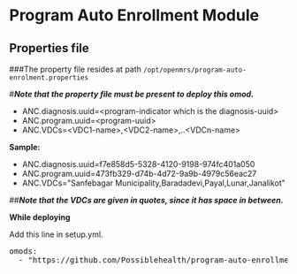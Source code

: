 Program Auto Enrollment Module
==============================

Properties file
---------------

###The property file resides at path `/opt/openmrs/program-auto-enrolment.properties`

#***Note that the property file must be present to deploy this omod.***

- ANC.diagnosis.uuid=\<program-indicator which is the diagnosis-uuid>
- ANC.program.uuid=\<program-uuid>
- ANC.VDCs=\<VDC1-name>,\<VDC2-name>,..\<VDCn-name>

**Sample:**

- ANC.diagnosis.uuid=f7e858d5-5328-4120-9198-974fc401a050
- ANC.program.uuid=473fb329-d74b-4d72-9a9b-4979c56eac27
- ANC.VDCs="Sanfebagar Municipality,Baradadevi,Payal,Lunar,Janalikot"

##***Note that the VDCs are given in quotes, since it has space in between.***

**While deploying**

Add this line in setup.yml.
<pre>
omods:
  - "https://github.com/Possiblehealth/program-auto-enrollment/releases/download/1.0/programautoenrolment-1.0-SNAPSHOT.omod"
</pre>
